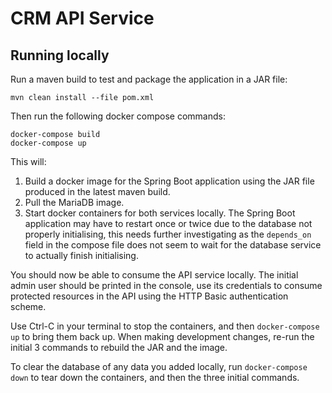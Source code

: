 # CRM API Service

## Running locally

Run a maven build to test and package the application in a JAR file:

```shell
mvn clean install --file pom.xml
```

Then run the following docker compose commands:

```shell
docker-compose build
docker-compose up
```

This will:

1. Build a docker image for the Spring Boot application using the JAR file produced in the latest maven build.
2. Pull the MariaDB image.
3. Start docker containers for both services locally. The Spring Boot application may have to restart once or twice due
   to the database not properly initialising, this needs further investigating as the `depends_on` field in the compose
   file does not seem to wait for the database service to actually finish initialising.

You should now be able to consume the API service locally. The initial admin user should be printed in the console, use
its credentials to consume protected resources in the API using the HTTP Basic authentication scheme.

Use Ctrl-C in your terminal to stop the containers, and then `docker-compose up` to bring them back up. When making
development changes, re-run the initial 3 commands to rebuild the JAR and the image.

To clear the database of any data you added locally, run `docker-compose down` to tear down the containers, and then the
three initial commands.